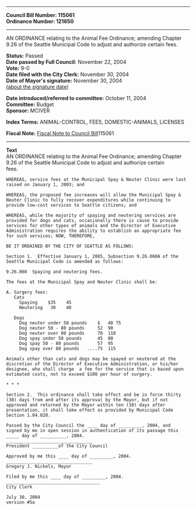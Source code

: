 * * * * *  
  
**Council Bill Number: [](#h0)[](#h2)115061**   
**Ordinance Number: 121650**  
  
* * * * *  
  
AN ORDINANCE relating to the Animal Fee Ordinance; amending Chapter 9.26 of the Seattle Municipal Code to adjust and authorize certain fees.  
  
**Status:** Passed   
**Date passed by Full Council:** November 22, 2004   
**Vote:** 9-0   
**Date filed with the City Clerk:** November 30, 2004   
**Date of Mayor's signature:** November 30, 2004   
[(about the signature date)](/~public/approvaldate.htm)   
  
  
**Date introduced/referred to committee:** October 11, 2004   
**Committee:** Budget   
**Sponsor:** MCIVER   
  
**Index Terms:** ANIMAL-CONTROL, FEES, DOMESTIC-ANIMALS, LICENSES  
  
**Fiscal Note:** [Fiscal Note to Council Bill](http://clerk.seattle.gov/~public/fnote/115061.htm)[](#h1)[](#h3)115061  
  
* * * * *  
  
**Text**  
    AN ORDINANCE relating to the Animal Fee Ordinance; amending Chapter  
    9.26 of the Seattle Municipal Code to adjust and authorize certain  
    fees.  
  
    WHEREAS, service fees at the Municipal Spay & Neuter Clinic were last  
    raised on January 1, 2003; and  
  
    WHEREAS, the proposed fee increases will allow the Municipal Spay &  
    Neuter Clinic to fully recover expenditures while continuing to  
    provide low-cost services to Seattle citizens; and  
  
    WHEREAS, while the majority of spaying and neutering services are  
    provided for dogs and cats, occasionally there is cause to provide  
    services for other types of animals and the Director of Executive  
    Administration requires the ability to establish an appropriate fee  
    for such services; NOW, THEREFORE,  
  
    BE IT ORDAINED BY THE CITY OF SEATTLE AS FOLLOWS:  
  
    Section 1.  Effective January 1, 2005, Subsection 9.26.060A of the  
    Seattle Municipal Code is amended as follows:  
  
    9.26.060  Spaying and neutering fees.  
  
    The fees at the Municipal Spay and Neuter Clinic shall be:  
  
    A. Surgery fees:  
       Cats  
         Spaying    $35    45  
         Neutering   30    40  
  
       Dogs  
         Dog neuter under 50 pounds    $   40 75  
         Dog neuter 50 - 80 pounds     52  90  
         Dog neuter over 80 pounds     70  110  
         Dog spay under 50 pounds      45  80  
         Dog spay 50 - 80 pounds       57  95  
         Dog spay over 80 pounds   ....75  115  
  
    Animals other than cats and dogs may be spayed or neutered at the  
    discretion of the Director of Executive Administration, or his/her  
    designee, who shall charge  a fee for the service that is based upon  
    estimated costs, not to exceed $100 per hour of surgery.  
  
    * * *  
  
    Section 2.  This ordinance shall take effect and be in force thirty  
    (30) days from and after its approval by the Mayor, but if not  
    approved and returned by the Mayor within ten (10) days after  
    presentation, it shall take effect as provided by Municipal Code  
    Section 1.04.020.  
  
    Passed by the City Council the ____ day of _________, 2004, and  
    signed by me in open session in authentication of its passage this  
    _____ day of __________, 2004.  
    _________________________________  
    President __________of the City Council  
  
    Approved by me this ____ day of _________, 2004.  
    _________________________________  
    Gregory J. Nickels, Mayor  
  
    Filed by me this ____ day of _________, 2004.  
    ____________________________________  
    City Clerk  
  
    July 30, 2004  
    version #5a  
